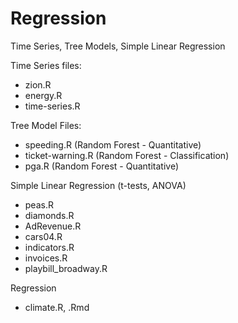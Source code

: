 # Regression
Time Series, Tree Models, Simple Linear Regression

Time Series files:
* zion.R
* energy.R
* time-series.R

Tree Model Files:
* speeding.R (Random Forest - Quantitative)
* ticket-warning.R (Random Forest - Classification)
* pga.R (Random Forest - Quantitative)

Simple Linear Regression (t-tests, ANOVA)
* peas.R 
* diamonds.R
* AdRevenue.R
* cars04.R
* indicators.R
* invoices.R
* playbill_broadway.R

Regression
* climate.R, .Rmd
